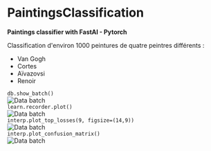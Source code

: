 # PaintingsClassification
**Paintings classifier with FastAI - Pytorch**

Classification d'environ 1000 peintures de quatre peintres différents :

 - Van Gogh
 - Cortes
 - Aïvazovsi
 - Renoir
 
```db.show_batch()```<br>
![Data batch](https://image.noelshack.com/fichiers/2019/15/4/1554977638-1.png)
<br>
```learn.recorder.plot()```<br>
![Data batch](https://image.noelshack.com/fichiers/2019/15/4/1554977638-2.png)
<br>
```interp.plot_top_losses(9, figsize=(14,9))```<br>
![Data batch](https://image.noelshack.com/fichiers/2019/15/4/1554977638-3.png)
<br>
```interp.plot_confusion_matrix()```<br>
![Data batch](https://image.noelshack.com/fichiers/2019/15/4/1554977638-4.png)
